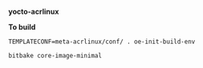 **yocto-acrlinux**  


**To build**   

```
TEMPLATECONF=meta-acrlinux/conf/ . oe-init-build-env   

bitbake core-image-minimal    
```
